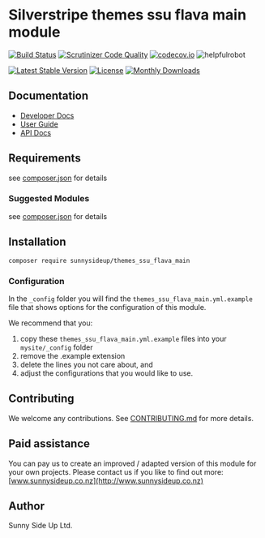 # Silverstripe themes ssu flava main module
[![Build Status](https://travis-ci.org/sunnysideup/silverstripe-themes_ssu_flava_main.svg?branch=master)](https://travis-ci.org/sunnysideup/silverstripe-themes_ssu_flava_main)
[![Scrutinizer Code Quality](https://scrutinizer-ci.com/g/sunnysideup/silverstripe-themes_ssu_flava_main/badges/quality-score.png?b=master)](https://scrutinizer-ci.com/g/sunnysideup/silverstripe-themes_ssu_flava_main/?branch=master)
[![codecov.io](https://codecov.io/github/sunnysideup/silverstripe-themes_ssu_flava_main/coverage.svg?branch=master)](https://codecov.io/github/sunnysideup/silverstripe-themes_ssu_flava_main?branch=master)
![helpfulrobot](https://helpfulrobot.io/sunnysideup/themes_ssu_flava_main/badge)

[![Latest Stable Version](https://poser.pugx.org/sunnysideup/themes_ssu_flava_main/version)](https://packagist.org/packages/sunnysideup/themes_ssu_flava_main)
[![License](https://poser.pugx.org/sunnysideup/themes_ssu_flava_main/license)](https://packagist.org/packages/sunnysideup/themes_ssu_flava_main)
[![Monthly Downloads](https://poser.pugx.org/sunnysideup/themes_ssu_flava_main/d/monthly)](https://packagist.org/packages/sunnysideup/themes_ssu_flava_main)


## Documentation



 * [Developer Docs](docs/en/INDEX.md)
 * [User Guide](docs/en/userguide.md)
 * [API Docs](http://docs.ssmods.com/sunnysideup/themes_ssu_flava_main/classes.xhtml)

## Requirements



see [composer.json](composer.json) for details

### Suggested Modules



see [composer.json](composer.json) for details


## Installation


```
composer require sunnysideup/themes_ssu_flava_main
```

### Configuration



In the `_config` folder you will find the `themes_ssu_flava_main.yml.example`
file that shows options for the configuration of this module.

We recommend that you:

  1. copy these `themes_ssu_flava_main.yml.example` files into your
`mysite/_config` folder
  2. remove the .example extension
  3. delete the lines you not care about, and
  4. adjust the configurations that you would like to use.


## Contributing



We welcome any contributions. See [CONTRIBUTING.md](CONTRIBUTING.md) for more details.

## Paid assistance



You can pay us to create an improved / adapted version of this module for your own projects.  Please contact us if you like to find out more: [www.sunnysideup.co.nz](http://www.sunnysideup.co.nz)

## Author



Sunny Side Up Ltd.

